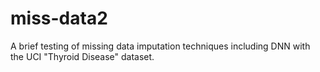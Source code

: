# miss-data2
A brief testing of missing data imputation techniques including DNN with the UCI "Thyroid Disease" dataset.
